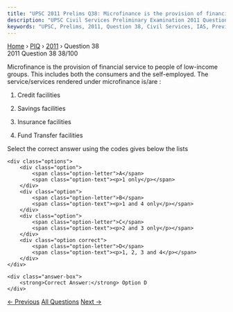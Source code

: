 ```yaml
---
title: "UPSC 2011 Prelims Q38: Microfinance is the provision of financial service to people..."
description: "UPSC Civil Services Preliminary Examination 2011 Question 38 with options and answer"
keywords: "UPSC, Prelims, 2011, Question 38, Civil Services, IAS, Previous Year Questions"
---
```


<nav class="breadcrumb">
    <a href="../../">Home</a>
    <span>›</span>
    <a href="../">PIQ</a>
    <span>›</span>
    <a href="./">2011</a>
    <span>›</span>
    <span>Question 38</span>
</nav>

<div class="question-header">
    <div class="question-meta">
        <span class="year-badge">2011</span>
        <span class="question-number">Question 38</span>
        <span class="progress">38/100</span>
    </div>
    <div class="progress-bar">
        <div class="progress-fill" style="width: 38.0%"></div>
    </div>
</div>

<div class="question-content">
    <div class="question-text">
        <p>Microfinance is the provision of financial service to people of low-income groups. This includes both the consumers and the self-employed. The service/services rendered under microfinance is/are :</p>
<ol>
<li>
<p>Credit facilities</p>
</li>
<li>
<p>Savings facilities</p>
</li>
<li>
<p>Insurance facilities</p>
</li>
<li>
<p>Fund Transfer facilities</p>
</li>
</ol>
<p>Select the correct answer using the codes gives below the lists</p>
    </div>
    
    <div class="options">
        <div class="option">
            <span class="option-letter">A</span>
            <span class="option-text"><p>1 only</p></span>
        </div>
        <div class="option">
            <span class="option-letter">B</span>
            <span class="option-text"><p>1 and 4 only</p></span>
        </div>
        <div class="option">
            <span class="option-letter">C</span>
            <span class="option-text"><p>2 and 3 only</p></span>
        </div>
        <div class="option correct">
            <span class="option-letter">D</span>
            <span class="option-text"><p>1, 2, 3 and 4</p></span>
        </div>
    </div>

    <div class="answer-box">
        <strong>Correct Answer:</strong> Option D
    </div>
</div>

<div class="question-nav">
    <a href="../q037-all-revenues-received-by-the-union-government-by-w/" class="nav-btn prev">← Previous</a>
    <a href="../" class="nav-btn center">All Questions</a>
    <a href="../q039-southeast-asia-has-captivates-the-attention-of-glo/" class="nav-btn next">Next →</a>
</div>
